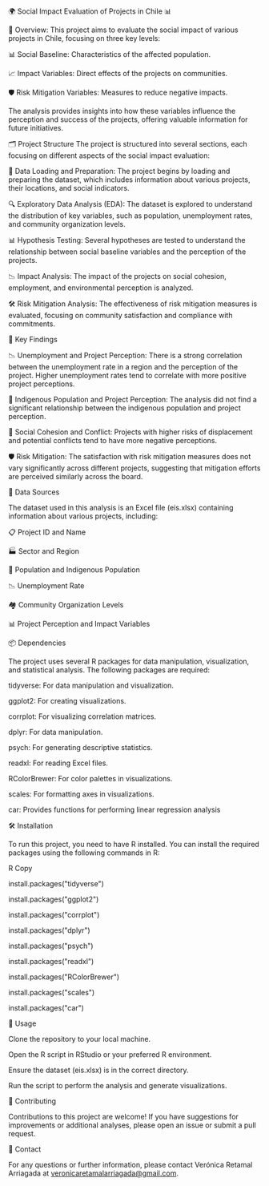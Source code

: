 🌍 Social Impact Evaluation of Projects in Chile 📊

  📌 Overview: This project aims to evaluate the social impact of various projects in Chile, focusing on three key levels:
  
  📊 Social Baseline: Characteristics of the affected population.
  
  📈 Impact Variables: Direct effects of the projects on communities. 
  
  🛡️ Risk Mitigation Variables: Measures to reduce negative impacts.

The analysis provides insights into how these variables influence the perception and success of the projects, offering valuable information for future initiatives.

🗂️ Project Structure
The project is structured into several sections, each focusing on different aspects of the social impact evaluation:

  📂 Data Loading and Preparation: The project begins by loading and preparing the dataset, which includes information about various projects, their locations, and social indicators.
  
  🔍 Exploratory Data Analysis (EDA): The dataset is explored to understand the distribution of key variables, such as population, unemployment rates, and community organization levels.
  
  📊 Hypothesis Testing: Several hypotheses are tested to understand the relationship between social baseline variables and the perception of the projects.
      
  📉 Impact Analysis: The impact of the projects on social cohesion, employment, and environmental perception is analyzed.
      
  🛠️ Risk Mitigation Analysis: The effectiveness of risk mitigation measures is evaluated, focusing on community satisfaction and compliance with commitments.
      

🔑 Key Findings

  📉 Unemployment and Project Perception: There is a strong correlation between the unemployment rate in a region and the perception of the project. Higher unemployment rates tend to correlate with more positive project perceptions.
  
  🌾 Indigenous Population and Project Perception: The analysis did not find a significant relationship between the indigenous population and project perception.
  
  🤝 Social Cohesion and Conflict: Projects with higher risks of displacement and potential conflicts tend to have more negative perceptions.
  
  🛡️ Risk Mitigation: The satisfaction with risk mitigation measures does not vary significantly across different projects, suggesting that mitigation efforts are perceived similarly across the board.

📂 Data Sources

  The dataset used in this analysis is an Excel file (eis.xlsx) containing information about various projects, including:
      
  📋 Project ID and Name
      
  🏭 Sector and Region
      
  👥 Population and Indigenous Population
      
  📉 Unemployment Rate
      
  🏘️ Community Organization Levels
      
  📊 Project Perception and Impact Variables

📦 Dependencies

  The project uses several R packages for data manipulation, visualization, and statistical analysis. The following packages are required:
      
  tidyverse: For data manipulation and visualization.
      
  ggplot2: For creating visualizations.
      
  corrplot: For visualizing correlation matrices.
      
  dplyr: For data manipulation.
      
  psych: For generating descriptive statistics.
      
  readxl: For reading Excel files.
      
  RColorBrewer: For color palettes in visualizations.
      
  scales: For formatting axes in visualizations.
      
  car: Provides functions for performing linear regression analysis
      

🛠️ Installation

  To run this project, you need to have R installed. You can install the required packages using the following commands in R:

R
      Copy
      
  install.packages("tidyverse")
      
  install.packages("ggplot2")
      
  install.packages("corrplot")
      
  install.packages("dplyr")
      
  install.packages("psych")
      
  install.packages("readxl")
      
  install.packages("RColorBrewer")
      
  install.packages("scales")
      
  install.packages("car")
      

🚀 Usage

  Clone the repository to your local machine.
      
  Open the R script in RStudio or your preferred R environment.
      
  Ensure the dataset (eis.xlsx) is in the correct directory.
      
  Run the script to perform the analysis and generate visualizations.
      

🤝 Contributing

  Contributions to this project are welcome! If you have suggestions for improvements or additional analyses, please open an issue or submit a pull request.
      

📧 Contact

  For any questions or further information, please contact Verónica Retamal Arriagada at veronicaretamalarriagada@gmail.com.
      



